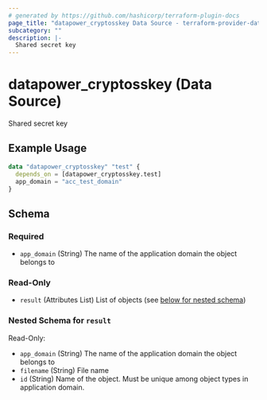 ```yaml
---
# generated by https://github.com/hashicorp/terraform-plugin-docs
page_title: "datapower_cryptosskey Data Source - terraform-provider-datapower"
subcategory: ""
description: |-
  Shared secret key
---
```


# datapower_cryptosskey (Data Source)

Shared secret key

## Example Usage

```terraform
data "datapower_cryptosskey" "test" {
  depends_on = [datapower_cryptosskey.test]
  app_domain = "acc_test_domain"
}
```

<!-- schema generated by tfplugindocs -->
## Schema

### Required

- `app_domain` (String) The name of the application domain the object belongs to

### Read-Only

- `result` (Attributes List) List of objects (see [below for nested schema](#nestedatt--result))

<a id="nestedatt--result"></a>
### Nested Schema for `result`

Read-Only:

- `app_domain` (String) The name of the application domain the object belongs to
- `filename` (String) File name
- `id` (String) Name of the object. Must be unique among object types in application domain.
